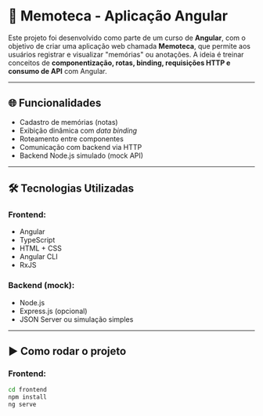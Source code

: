 # 🧠 Memoteca - Aplicação Angular

Este projeto foi desenvolvido como parte de um curso de **Angular**, com o objetivo de criar uma aplicação web chamada **Memoteca**, que permite aos usuários registrar e visualizar "memórias" ou anotações. A ideia é treinar conceitos de **componentização, rotas, binding, requisições HTTP e consumo de API** com Angular.

---

## 🌐 Funcionalidades

- Cadastro de memórias (notas)
- Exibição dinâmica com *data binding*
- Roteamento entre componentes
- Comunicação com backend via HTTP
- Backend Node.js simulado (mock API)

---

## 🛠️ Tecnologias Utilizadas

### Frontend:
- Angular
- TypeScript
- HTML + CSS
- Angular CLI
- RxJS

### Backend (mock):
- Node.js
- Express.js (opcional)
- JSON Server ou simulação simples

---

## ▶️ Como rodar o projeto

### Frontend:
```bash
cd frontend
npm install
ng serve
